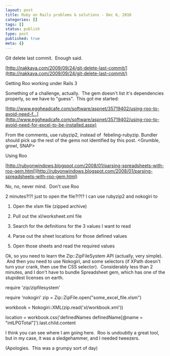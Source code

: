 ```yaml
---
layout: post
title: Ruby on Rails problems & solutions - Dec 6, 2010
categories: []
tags: []
status: publish
type: post
published: true
meta: {}
---
```


Git delete last commit.  Enough said.



[http://nakkaya.com/2009/09/24/git-delete-last-commit/](http://nakkaya.com/2009/09/24/git-delete-last-commit/) 


Getting Roo working under Rails 3



Something of a challenge, actually.  The gem doesn't list it's dependencies properly, so we have to "guess".  This got me started:



[http://www.eggheadcafe.com/software/aspnet/35719402/using-roo-to-avoid-need-f...](http://www.eggheadcafe.com/software/aspnet/35719402/using-roo-to-avoid-need-for-excel-to-be-installed.aspx)



From the comments, use rubyzip2, instead of 
febeling-rubyzip. Bundler should pick up the rest of the gems not identified by this post. <Grumble, growl, SNAP>



Using Roo



[http://rubyonwindows.blogspot.com/2008/01/parsing-spreadsheets-with-roo-gem.html](http://rubyonwindows.blogspot.com/2008/01/parsing-spreadsheets-with-roo-gem.html)



No, no, never mind.  Don't use Roo



2 minutes?!?! just to open the file?!?!? I can use rubyzip2 and nokogiri to



1. Open the xlsm file (zipped archive)

2. Pull out the xl/worksheet.xml file

3. Search for the definitions for the 3 values I want to read

4. Parse out the sheet locations for those defined values

5. Open those sheets and read the required values



Ok, so you need to learn the Zip::ZipFileSystem API (actually, very simple).  And then you need to use Nokogiri, and some selectors (if XPath doesn't turn your crank, then use the CSS selector).  Considerably less than 2 minutes, and I don't have to bundle Spreadsheet gem, which has one of the stupidest licenses on earth.



require 'zip/zipfilesystem'

require 'nokogiri' zip = Zip::ZipFile.open("some_excel_file.xlsm")

workbook = Nokogiri::XML(zip.read('xl/workbook.xml'))

location = workbook.css('definedNames definedName[@name = "intLPGTotal"]').last.child.content



I think you can see where I am going here.  Roo is undoubtly a great tool, but in my case, it was a sledgehammer, and I needed tweezers.





(Apologies.  This was a grumpy sort of day)
